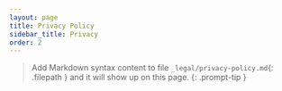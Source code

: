 ```yaml
---
layout: page
title: Privacy Policy
sidebar_title: Privacy
order: 2
---
```


> Add Markdown syntax content to file `_legal/privacy-policy.md`{: .filepath } and it will show up on this page.
{: .prompt-tip }